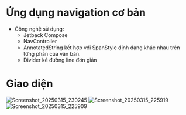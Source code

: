 # Ứng dụng navigation cơ bản

- Công nghệ sử dụng:
  - Jetback Compose
  - NavController
  - AnnotatedString kết hợp với SpanStyle định dạng khác nhau trên từng phần của văn bản.
  - Divider kẻ đường line đơn giản

# Giao diện
![Screenshot_20250315_230245](https://github.com/user-attachments/assets/0fd4c27c-4f74-4959-b5ba-1acb9db016ff)
![Screenshot_20250315_225919](https://github.com/user-attachments/assets/72b42f6b-867f-405e-ac4e-9b15e688f528)
![Screenshot_20250315_225909](https://github.com/user-attachments/assets/3b4ebb35-cf57-4881-8c6e-dbc53c20d5ed)
